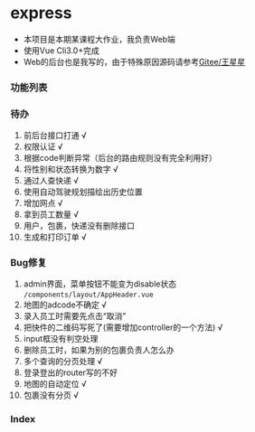 # express

* 本项目是本期某课程大作业，我负责Web端
* 使用Vue Cli3.0+完成
* Web的后台也是我写的，由于特殊原因源码请参考[Gitee/王星星](https://gitee.com/LSLWIND/aladdin-web)

### 功能列表

### 待办
1. 前后台接口打通 √
2. 权限认证 √
3. 根据code判断异常（后台的路由规则没有完全利用好）
4. 将性别和状态转换为数字 √
5. 通过人查快递 √
6. 使用自动驾驶规划描绘出历史位置
7. 增加网点 √
8. 拿到员工数量 √
9. 用户，包裹，快递没有删除接口
10. 生成和打印订单 √

### Bug修复
1. admin界面，菜单按钮不能变为disable状态   `/components/layout/AppHeader.vue`
2. 地图的adcode不确定 √
3. 录入员工时需要先点击“取消”
5. 把快件的二维码写死了(需要增加controller的一个方法) √
6. input框没有判空处理
7. 删除员工时，如果为别的包裹负责人怎么办
8. 多个查询的分页处理 √
9. 登录登出的router写的不好
10. 地图的自动定位 √
11. 包裹没有分页 √

### Index


